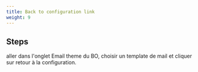 ```yaml
---
title: Back to configuration link
weight: 9
---
```

## Steps

aller dans l'onglet Email theme du BO, choisir un template de mail et cliquer sur retour à la configuration.

